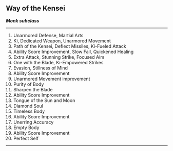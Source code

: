 ﻿## Way of the Kensei

***Monk subclass***

___
1. Unarmored Defense, Martial Arts
2. Ki, Dedicated Weapon, Unarmored Movement
3. Path of the Kensei, Deflect Missiles, Ki-Fueled Attack
4. Ability Score Improvement, Slow Fall, Quickened Healing
5. Extra Attack, Stunning Strike, Focused Aim
6. One with the Blade, Ki-Empowered Strikes
7. Evasion, Stillness of Mind
8. Ability Score Improvement
9. Unarmored Movement improvement
10. Purity of Body
11. Sharpen the Blade
12. Ability Score Improvement
13. Tongue of the Sun and Moon
14. Diamond Soul
15. Timeless Body
16. Ability Score Improvement
17. Unerring Accuracy
18. Empty Body
19. Ability Score Improvement
20. Perfect Self

---
